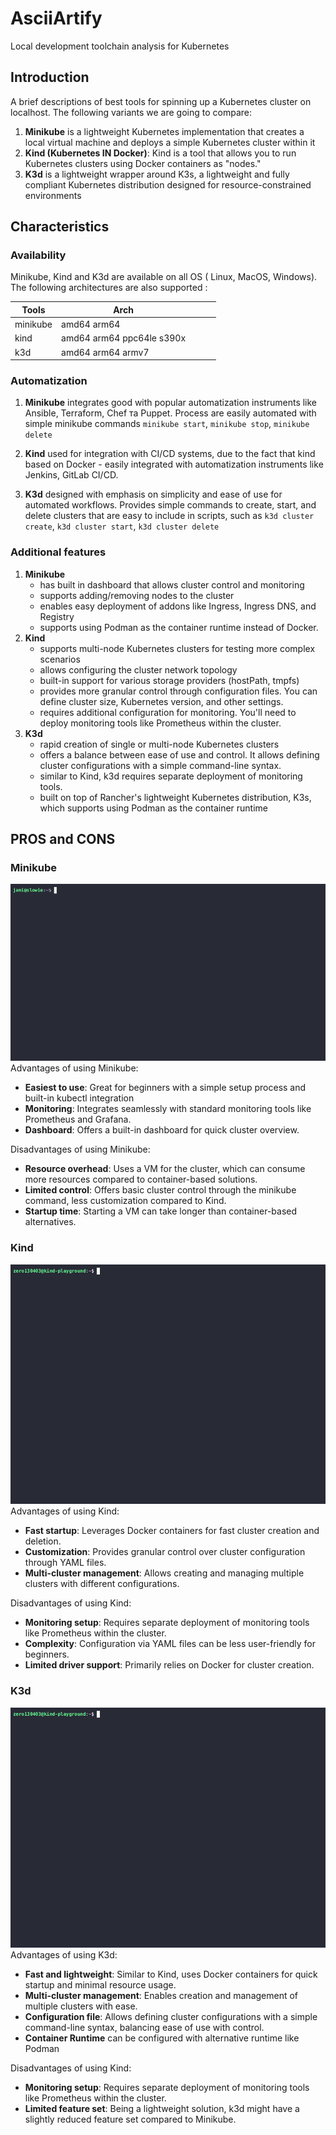 # AsciiArtify
Local development toolchain analysis for Kubernetes
## Introduction

A brief descriptions of best tools for spinning up a Kubernetes cluster on localhost. The following variants we are going to compare:

1. **Minikube** is a lightweight Kubernetes implementation that creates a local virtual machine and deploys a simple Kubernetes cluster within it
2. **Kind (Kubernetes IN Docker)**:
Kind is a tool that allows you to run Kubernetes clusters using Docker containers as "nodes."
3. **K3d** is a lightweight wrapper around K3s, a lightweight and fully compliant Kubernetes distribution designed for resource-constrained environments

## Characteristics


### Availability 
Minikube, Kind and K3d are available on all OS ( Linux, MacOS, Windows). The following architectures are also supported :

| Tools    | Arch                      |   |   |   |
|----------|---------------------------|---|---|---|
| minikube | amd64 arm64               |   |   |   |
| kind     | amd64 arm64 ppc64le s390x |   |   |   |
| k3d      | amd64 arm64 armv7         |   |   |   |

### Automatization
1. **Minikube** integrates good with popular automatization instruments like Ansible, Terraform, Chef та Puppet. Process are easily automated with simple minikube commands ``` minikube start ```, ```minikube stop```, ```minikube delete ```
   
2. **Kind** used for integration with CI/CD systems, due to the fact that kind based on Docker - easily integrated with automatization instruments like Jenkins, GitLab CI/CD.

3. **K3d** designed with emphasis on simplicity and ease of use for automated workflows.
Provides simple commands to create, start, and delete clusters that are easy to include in scripts, such as ```k3d cluster create```, ```k3d cluster start```, ```k3d cluster delete```
### Additional features 
1. **Minikube** 
   * has built in dashboard that allows cluster control and monitoring
   * supports adding/removing nodes to the cluster
   * enables easy deployment of addons like Ingress, Ingress DNS, and Registry
   *  supports using Podman as the container runtime instead of Docker.
2. **Kind**
   * supports multi-node Kubernetes clusters for testing more complex scenarios
   * allows configuring the cluster network topology 
   * built-in support for various storage providers (hostPath, tmpfs)
   * provides more granular control through configuration files. You can define cluster size, Kubernetes version, and other settings.
   * requires additional configuration for monitoring. You'll need to deploy monitoring tools like Prometheus within the cluster.
3. **K3d**
    * rapid creation of single or multi-node Kubernetes clusters
    *  offers a balance between ease of use and control. It allows defining cluster configurations with a simple command-line syntax.
    *  similar to Kind, k3d requires separate deployment of monitoring tools.
    * built on top of Rancher's lightweight Kubernetes distribution, K3s, which supports using Podman as the container runtime
## PROS and CONS
### Minikube
![Image](.data/minikube.gif)
Advantages of using Minikube:
* **Easiest to use**: Great for beginners with a simple setup process and built-in kubectl integration
* **Monitoring**: Integrates seamlessly with standard monitoring tools like Prometheus and Grafana.
* **Dashboard**: Offers a built-in dashboard for quick cluster overview.

Disadvantages of using Minikube:
* **Resource overhead**: Uses a VM for the cluster, which can consume more resources compared to container-based solutions.
* **Limited control**: Offers basic cluster control through the minikube command, less customization compared to Kind.
* **Startup time**: Starting a VM can take longer than container-based alternatives.

### Kind
![Image](.data/kind.gif)
Advantages of using Kind:
* **Fast startup**: Leverages Docker containers for fast cluster creation and deletion.
* **Customization**: Provides granular control over cluster configuration through YAML files.
* **Multi-cluster management**: Allows creating and managing multiple clusters with different configurations.

Disadvantages of using Kind:
* **Monitoring setup**: Requires separate deployment of monitoring tools like Prometheus within the cluster.
* **Complexity**: Configuration via YAML files can be less user-friendly for beginners.
* **Limited driver support**: Primarily relies on Docker for cluster creation.
  
### K3d
![Image](.data/k3d.gif)
Advantages of using K3d:
* **Fast and lightweight**: Similar to Kind, uses Docker containers for quick startup and minimal resource usage.
* **Multi-cluster management**: Enables creation and management of multiple clusters with ease.
* **Configuration file**: Allows defining cluster configurations with a simple command-line syntax, balancing ease of use with control.
* **Container Runtime** can be configured with alternative runtime like Podman

Disadvantages of using Kind:
* **Monitoring setup**: Requires separate deployment of monitoring tools like Prometheus within the cluster.
* **Limited feature set**: Being a lightweight solution, k3d might have a slightly reduced feature set compared to Minikube.

